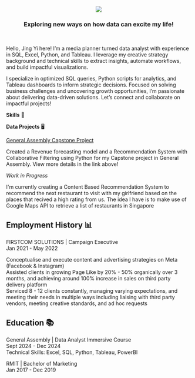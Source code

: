 <h1 align="center">
    <img src="https://readme-typing-svg.herokuapp.com/?font=Righteous&size=35&center=true&vCenter=true&width=500&height=70&duration=3500&lines=Hi+There!+👋;+I'm+Jing+Yi!;+Welcome+to+my+GitHub+page!" />
</h1>
<h3 align="center">Exploring new ways on how data can excite my life!</h3>
<br/>

Hello, Jing Yi here!
I’m a media planner turned data analyst with experience in SQL, Excel, Python, and Tableau. I leverage my creative strategy background and technical skills to extract insights, automate workflows, and build impactful visualizations.

I specialize in optimized SQL queries, Python scripts for analytics, and Tableau dashboards to inform strategic decisions. Focused on solving business challenges and uncovering growth opportunities, I’m passionate about delivering data-driven solutions. Let’s connect and collaborate on impactful projects!

**Skills** 🔨



**Data Projects** 🖥️

[General Assembly Capstone Project](https://github.com/MatthiasJY/GA_Capstone)

Created a Revenue forecasting model and a Recommendation System with Collaborative Filtering using Python for my Capstone project in General Assembly. View more details in the link above!

*Work in Progress*

I'm currently creating a Content Based Recommendation System to recommend the next restaurant to visit with my girlfriend based on the places that recived a high rating from us. The idea I have is to make use of Google Maps API to retrieve a list of restaurants in Singapore 

## Employment History 📊

FIRSTCOM SOLUTIONS | Campaign Executive<br/>
Jan 2021 -  May 2022

Conceptualise and execute content and advertising strategies on Meta (Facebook & Instagram)<br/>
Assisted clients in growing Page Like by 20% - 50% organically over 3 months, and achieving around 100% increase in sales on third party delivery platform <br/>
Serviced 8 - 12 clients constantly, managing varying expectations, and meeting their needs in multiple ways including liaising with third party vendors, meeting creative standards, and ad hoc requests<br/>

## Education 📚

General Assembly | Data Analyst Immersive Course<br/>
Sept 2024 - Dec 2024<br/>
Technical Skills:  Excel, SQL, Python, Tableau, PowerBI

RMIT | Bachelor of Marketing<br/>
Jan 2017 - Dec 2019
